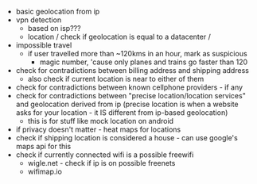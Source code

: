  - basic geolocation from ip
 - vpn detection
    - based on isp???
    - location / check if geolocation is equal to a datacenter /
 - impossible travel
    - if user travelled more than ~120kms in an hour, mark as suspicious
        - magic number, 'cause only planes and trains go faster than 120
 - check for contradictions between billing address and shipping address
    - also check if current location is near to either of them
 - check for contradictions between known cellphone providers - if any
 - check for contradictions between "precise location/location services" and geolocation derived from ip
  (precise location is when a website asks for your location - it IS different from ip-based geolocation)
    - this is for stuff like mock location on android
 - if privacy doesn't matter - heat maps for locations
 - check if shipping location is considered a house - can use google's maps api for this
 - check if currently connected wifi is a possible freewifi
    - wigle.net - check if ip is on possible freenets
    - wifimap.io